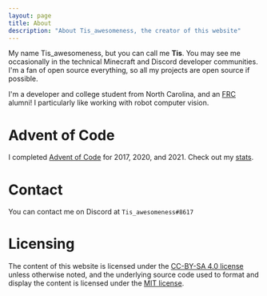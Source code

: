 ```yaml
---
layout: page
title: About
description: "About Tis_awesomeness, the creator of this website"
---
```


My name Tis_awesomeness, but you can call me **Tis**. You may see me occasionally in the technical Minecraft and Discord developer communities. I'm a fan of open source everything, so all my projects are open source if possible.

I'm a developer and college student from North Carolina, and an [FRC](https://www.firstinspires.org/robotics/frc) alumni! I particularly like working with robot computer vision.

# Advent of Code

I completed [Advent of Code](https://adventofcode.com/) for 2017, 2020, and 2021. Check out my [stats](/advent).

# Contact

You can contact me on Discord at `Tis_awesomeness#8617`

# Licensing

The content of this website is licensed under the [CC-BY-SA 4.0 license](https://creativecommons.org/licenses/by-sa/4.0/) unless otherwise noted, and the underlying source code used to format and display the content is licensed under the [MIT license](LICENSE.md).

